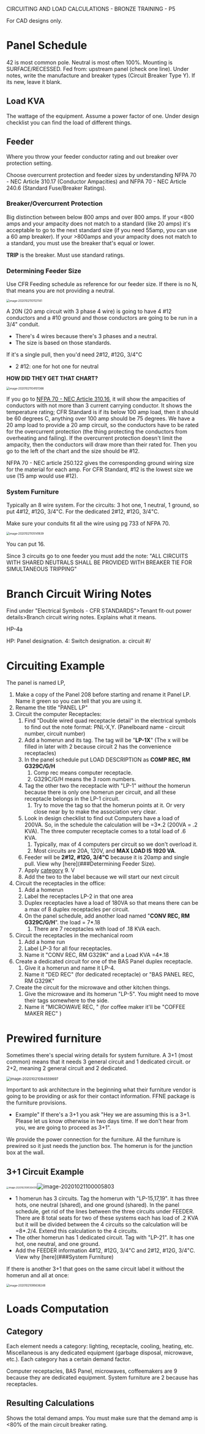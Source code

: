 CIRCUITING AND LOAD CALCULATIONS - BRONZE TRAINING - P5

For CAD designs only.

# Panel Schedule

42 is most common pole. Neutral is most often 100%. Mounting is SURFACE/RECESSED. Fed from: upstream panel (check one line). Under notes, write the manufacture and breaker types (Circuit Breaker Type Y). If its new, leave it blank. 

## Load KVA

The wattage of the equipment. Assume a power factor of one. Under design checklist you can find the load of different things.

## Feeder

Where you throw your feeder conductor rating and out breaker over protection setting. 

Choose overcurrent protection and feeder sizes by understanding NFPA 70 - NEC Article 310.17 (Conductor Ampacities) and NFPA 70 - NEC Article 240.6 (Standard Fuse/Breaker Ratings).

### Breaker/Overcurrent Protection

Big distinction between below 800 amps and over 800 amps. If your <800 amps and your ampacity does not match to a standard (like 20 amps) it's acceptable to go to the next standard size (if you need 55amp, you can use a 60 amp breaker). If your >800amps and your ampacity does not match to a standard, you must use the breaker that's equal or lower.

**TRIP** is the breaker. Must use standard ratings.

### Determining Feeder Size

Use CFR Feeding schedule as reference for our feeder size. If there is no N, that means you are not providing a neutral.

 <img src="C:\Users\Trxn\AppData\Roaming\Typora\typora-user-images\image-20201021101121141.png" alt="image-20201021101121141" style="zoom:50%;" />

A 20N (20 amp circuit with 3 phase 4 wire) is going to have 4 #12 conductors and a #10 ground and those conductors are going to be run in a 3/4" conduit.

- There's 4 wires because there's 3 phases and a neutral.
- The size is based on those standards.

If it's a single pull, then you'd need 2#12, #12G, 3/4"C 

- 2 #12: one for hot one for neutral

**HOW DID THEY GET THAT CHART?**

<img src="C:\Users\Trxn\AppData\Roaming\Typora\typora-user-images\image-20201021104101366.png" alt="image-20201021104101366" style="zoom:50%;" />

If you go to [NFPA 70 - NEC Article 310.16](https://www.nfpa.org/codes-and-standards/all-codes-and-standards/list-of-codes-and-standards/detail?code=70), it will show the ampacities of conductors with not more than 3 current carrying conductor. It shows the temperature rating; CFR Standard is if its below 100 amp load, then it should be 60 degrees C, anything over 100 amp should be 75 degrees. We have a 20 amp load to provide a 20 amp circuit, so the conductors have to be rated for the overcurrent protection (the thing protecting the conductors from overheating and failing). If the overcurrent protection doesn't limit the ampacity, then the conductors will draw more than their rated for. Then you go to the left of the chart and the size should be #12.

NFPA 70 - NEC article 250.122 gives the corresponding ground wiring size for the material for each amp. For CFR Standard, #12 is the lowest size we use (15 amp would use #12).

### System Furniture

Typically an 8 wire system. For the circuits: 3 hot one, 1 neutral, 1 ground, so put 4#12, #12G, 3/4"C.  For the dedicated 2#12, #12G, 3/4"C.

Make sure your conduits fit all the wire using pg 733 of NFPA 70.

<img src="C:\Users\Trxn\AppData\Roaming\Typora\typora-user-images\image-20201021105141839.png" alt="image-20201021105141839" style="zoom:50%;" />

You can put 16. 

Since 3 circuits go to one feeder you must add the note: "ALL CIRCUITS WITH SHARED NEUTRALS SHALL BE PROVIDED WITH BREAKER TIE FOR SIMULTANEOUS TRIPPING"

# Branch Circuit Wiring Notes

Find under "Electrical Symbols - CFR STANDARDS">Tenant fit-out power details>Branch circuit wiring notes. Explains what it means.

HP-4a

HP: Panel designation. 4: Switch designation. a: circuit #/

# Circuiting Example

The panel is named LP,

1. Make a copy of the Panel 208 before starting and rename it Panel LP. Name it green so you can tell that you are using it.
2. Rename the title "PANEL LP"
3. Circuit the computer Receptacles:
   1. Find "Double wired quad receptacle detail" in the electrical symbols to find out the note format: PNL-X,Y. (Panelboard name - circuit number, circuit number)
   2. Add a homerun and its tag. The tag will be "**LP-1X**" (The x will be filled in later with 2 because circuit 2 has the convenience receptacles)
   3. In the panel schedule put LOAD DESCRIPTION as **COMP REC, RM G329C/G/H** 
      1. Comp rec means computer receptacle. 
      2. G329C/G/H means the 3 room numbers.
   4. Tag the other two the receptacle with "LP-1" *without* the homerun because there is only one homerun per circuit, and all these receptacle belongs in the LP-1 circuit.
      1. Try to move the tag so that the homerun points at it. Or very close near by to make the association very clear.
   5. Look in design checklist to find out Computers have a load of 200VA. So, in the schedule the calculation will be =3*.2 (200VA = .2 KVA). The three computer receptacle comes to a total load of .6 KVA.
      1. Typically, max of 4 computers per circuit so we don't overload it. 
      2. Most circuits are 20A, 120V, and **MAX LOAD IS 1920 VA**.
   6. Feeder will be **2#12, #12G, 3/4"C** because it is 20amp and single pull. View why [here](###Determining Feeder Size).
   7. Apply [category](##Category) 9. V
   8. Add the two to the label because we will start our next circuit
4. Circuit the receptacles in the office:
   1. Add a homerun
   2. Label the receptacles LP-2 in that one area 
   3. Duplex receptacles have a load of 180VA so that means there can be a max of 8 duplex receptacles per circuit. 
   4. On the panel schedule, add another load named "**CONV REC, RM G329C/G/H**". the load = 7*.18
      1. There are 7 receptacles with load of .18 KVA each. 
5. Circuit the receptacles in the mechanical room
   1. Add a home run
   2. Label LP-3 for all four receptacles. 
   3. Name it "CONV REC, RM G329K" and a Load KVA =4*.18
6. Create a dedicated circuit for one of the BAS Panel duplex receptacle.
   1. Give it a homerun and name it LP-4.
   2. Name it "DED REC" (for dedicated receptacle) or "BAS PANEL REC, RM G329K"
7. Create the circuit for the microwave and other kitchen things. 
   1. Give the microwave and its homerun "LP-5". You might need to move their tags somewhere to the side.
   2. Name it "MICROWAVE REC, " (for coffee maker it'll be "COFFEE MAKER REC" )

# Prewired furniture

Sometimes there's special wiring details for system furniture. A 3+1 (most common) means that it needs 3 general circuit and 1 dedicated circuit. or 2+2, meaning 2 general circuit and 2 dedicated.

 <img src="C:\Users\Trxn\AppData\Roaming\Typora\typora-user-images\image-20201021094559697.png" alt="image-20201021094559697" style="zoom:67%;" />

Important to ask architecture in the beginning what their furniture vendor is going to be providing or ask for their contact information. FFNE package is the furniture provisions. 

- Example" If there's a 3+1 you ask "Hey we are assuming this is a 3+1. Please let us know otherwise in two days time. If we don't hear from you, we are going to proceed as 3+1".

We provide the power connection for the furniture. All the furniture is prewired so it just needs the junction box. The homerun is for the junction box at the wall. 

## 3+1 Circuit Example

<img src="C:\Users\Trxn\AppData\Roaming\Typora\typora-user-images\image-20201021095304310.png" alt="image-20201021095304310" style="zoom:40%;" />![image-20201021100005803](C:\Users\Trxn\AppData\Roaming\Typora\typora-user-images\image-20201021100005803.png)



- 1 homerun has 3 circuits. Tag the homerun with "LP-15,17,19". It has three hots, one neutral (shared), and one ground (shared). In the panel schedule, get rid of the lines between the three circuits under FEEDER. There are 8 total seats for two of these systems each has load of .2 KVA but it will be divided between the 4 circuits so the calculation will be =8*.2/4. Extend this calculation to the 4 circuits. 
- The other homerun has 1 dedicated circuit. Tag with "LP-21". It has one hot, one neutral, and one ground.
- Add the FEEDER information 4#12, #12G, 3/4"C and 2#12, #12G, 3/4"C. View why [here](###System Furniture)

If there is another 3+1 that goes on the same circuit label it without the homerun and all at once: 

<img src="C:\Users\Trxn\AppData\Roaming\Typora\typora-user-images\image-20201021095636248.png" alt="image-20201021095636248" style="zoom:50%;" />

# Loads Computation

## Category

Each element needs a category: lighting, receptacle, cooling, heating, etc. Miscellaneous is any dedicated equipment (garbage disposal, microwave, etc.). Each category has a certain demand factor. 

Computer receptacles, BAS Panel, microwaves, coffeemakers are 9 because they are dedicated equipment. System furniture are 2 because has receptacles.

## Resulting Calculations

Shows the total demand amps. You must make sure that the demand amp is <80% of the main circuit breaker rating.